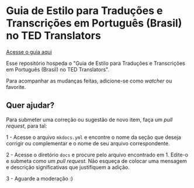 # Guia de Estilo para Traduções e Transcrições em Português (Brasil) no TED Translators

[Acesse o guia aqui](http://tupaschoal.github.io/TED-Translators_PT-BR_Styleguide)

Esse repositório hospeda o "Guia de Estilo para Traduções e Transcrições em Português (Brasil) no TED Translators". 

Para acompanhar as mudanças feitas, adicione-se como *watcher* ou favorite.

## Quer ajudar?

Para submeter uma correção ou sugestão de novo item, faça um *pull request*, para tal:

1 - Acesse o arquivo `mkdocs.yml` e encontre o nome da seção que deseja corrigir ou complementar e o nome de seu arquivo correspondente.

2 - Acesse o diretório `docs` e procure pelo arquivo encontrado em 1. Edite-o e submeta como um *pull request*. Não esqueça de colocar uma mensagem e descrição significativas que justifiquem a adição.

3 - Aguarde a moderação :)